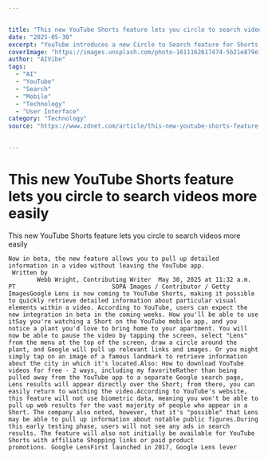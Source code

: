 ```yaml
---


title: "This new YouTube Shorts feature lets you circle to search videos more easily"
date: "2025-05-30"
excerpt: "YouTube introduces a new Circle to Search feature for Shorts, making it easier to discover and search for video content using intuitive gesture-based interactions."
coverImage: "https://images.unsplash.com/photo-1611162617474-5b21e879e113?w=800&h=400&fit=crop&auto=format"
author: "AIVibe"
tags:
  - "AI"
  - "YouTube"
  - "Search"
  - "Mobile"
  - "Technology"
  - "User Interface"
category: "Technology"
source: "https://www.zdnet.com/article/this-new-youtube-shorts-feature-lets-you-circle-to-search-videos-more-easily/"


---
```


# This new YouTube Shorts feature lets you circle to search videos more easily

This new YouTube Shorts feature lets you circle to search videos more easily
     
    Now in beta, the new feature allows you to pull up detailed information in a video without leaving the YouTube app.
     Written by 
            Webb Wright, Contributing Writer  May 30, 2025 at 11:32 a.m. PT                           SOPA Images / Contributor / Getty ImagesGoogle Lens is now coming to YouTube Shorts, making it possible to quickly retrieve detailed information about particular visual elements within a video. According to YouTube, users can expect the new integration in beta in the coming weeks. How you'll be able to use itSay you're watching a Short on the YouTube mobile app, and you notice a plant you'd love to bring home to your apartment. You will now be able to pause the video by tapping the screen, select "Lens" from the menu at the top of the screen, draw a circle around the plant, and Google will pull up relevant links and images. Or you might simply tap on an image of a famous landmark to retrieve information about the city in which it's located.Also: How to download YouTube videos for free - 2 ways, including my favoriteRather than being pulled away from the YouTube app to a separate Google search page, Lens results will appear directly over the Short; from there, you can easily return to watching the video.According to YouTube's website, this feature will not use biometric data, meaning you won't be able to pull up web results for the vast majority of people who appear in a Short. The company also noted, however, that it's "possible" that Lens may be able to pull up information about notable public figures.During this early testing phase, users will not see any ads in search results. The feature will also not initially be available for YouTube Shorts with affiliate Shopping links or paid product promotions. Google LensFirst launched in 2017, Google Lens lever
